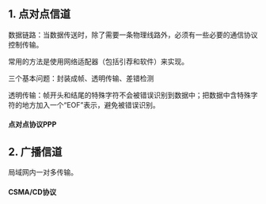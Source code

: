 ## 1. 点对点信道

数据链路：当数据传送时，除了需要一条物理线路外，必须有一些必要的通信协议控制传输。

常用的方法是使用网络适配器（包括引荐和软件）来实现。

三个基本问题：封装成帧、透明传输、差错检测

透明传输：帧开头和结尾的特殊字符不会被错误识别到数据中；把数据中含特殊字符的地方加入一个“EOF”表示，避免被错误识别。

#### 点对点协议PPP

## 2. 广播信道

局域网内一对多传输。

#### CSMA/CD协议